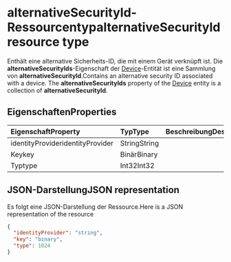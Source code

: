 # <a name="alternativesecurityid-resource-type"></a><span data-ttu-id="f1346-101">alternativeSecurityId-Ressourcentyp</span><span class="sxs-lookup"><span data-stu-id="f1346-101">alternativeSecurityId resource type</span></span>

<span data-ttu-id="f1346-p101">Enthält eine alternative Sicherheits-ID, die mit einem Gerät verknüpft ist. Die **alternativeSecurityIds**-Eigenschaft der [Device](device.md)-Entität ist eine Sammlung von **alternativeSecurityId**.</span><span class="sxs-lookup"><span data-stu-id="f1346-p101">Contains an alternative security ID associated with a device. The **alternativeSecurityIds** property of the [Device](device.md) entity is a collection of **alternativeSecurityId**.</span></span>

## <a name="properties"></a><span data-ttu-id="f1346-104">Eigenschaften</span><span class="sxs-lookup"><span data-stu-id="f1346-104">Properties</span></span>
| <span data-ttu-id="f1346-105">Eigenschaft</span><span class="sxs-lookup"><span data-stu-id="f1346-105">Property</span></span>     | <span data-ttu-id="f1346-106">Typ</span><span class="sxs-lookup"><span data-stu-id="f1346-106">Type</span></span>   |<span data-ttu-id="f1346-107">Beschreibung</span><span class="sxs-lookup"><span data-stu-id="f1346-107">Description</span></span>|
|:---------------|:--------|:----------|
|<span data-ttu-id="f1346-108">identityProvider</span><span class="sxs-lookup"><span data-stu-id="f1346-108">identityProvider</span></span>|<span data-ttu-id="f1346-109">String</span><span class="sxs-lookup"><span data-stu-id="f1346-109">String</span></span>|            |
|<span data-ttu-id="f1346-110">Key</span><span class="sxs-lookup"><span data-stu-id="f1346-110">key</span></span>|<span data-ttu-id="f1346-111">Binär</span><span class="sxs-lookup"><span data-stu-id="f1346-111">Binary</span></span>|            |
|<span data-ttu-id="f1346-112">Typ</span><span class="sxs-lookup"><span data-stu-id="f1346-112">type</span></span>|<span data-ttu-id="f1346-113">Int32</span><span class="sxs-lookup"><span data-stu-id="f1346-113">Int32</span></span>|            |

## <a name="json-representation"></a><span data-ttu-id="f1346-114">JSON-Darstellung</span><span class="sxs-lookup"><span data-stu-id="f1346-114">JSON representation</span></span>

<span data-ttu-id="f1346-115">Es folgt eine JSON-Darstellung der Ressource.</span><span class="sxs-lookup"><span data-stu-id="f1346-115">Here is a JSON representation of the resource</span></span>

<!-- {
  "blockType": "resource",
  "optionalProperties": [

  ],
  "keyProperty": "id",
  "@odata.type": "microsoft.graph.alternativeSecurityId"
}-->

```json
{
  "identityProvider": "string",
  "key": "binary",
  "type": 1024
}

```

<!-- uuid: 8fcb5dbc-d5aa-4681-8e31-b001d5168d79
2015-10-25 14:57:30 UTC -->
<!-- {
  "type": "#page.annotation",
  "description": "alternativeSecurityId resource",
  "keywords": "",
  "section": "documentation",
  "tocPath": ""
}-->
